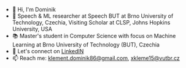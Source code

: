 - 👋 Hi, I'm Dominik
- 🔭 Speech & ML researcher at Speech BUT at Brno University of Technology, Czechia, Visiting Scholar at CLSP, Johns Hopkins University, USA
- 📚 Master's student in Computer Science with focus on Machine Learning at Brno University of Technology (BUT), Czechia
- :link: Let's connect on [LinkedIN](https://www.linkedin.com/in/dominik-klement/)
- 📫 Reach me: klement.dominik86@gmail.com, xkleme15@vutbr.cz

<!--
**domklement/domklement** is a ✨ _special_ ✨ repository because its `README.md` (this file) appears on your GitHub profile.

Here are some ideas to get you started:

- 🔭 I’m currently working on ...
- 🌱 I’m currently learning ...
- 👯 I’m looking to collaborate on ...
- 🤔 I’m looking for help with ...
- 💬 Ask me about ...
- 📫 How to reach me: ...
- 😄 Pronouns: ...
- ⚡ Fun fact: ...
-->
